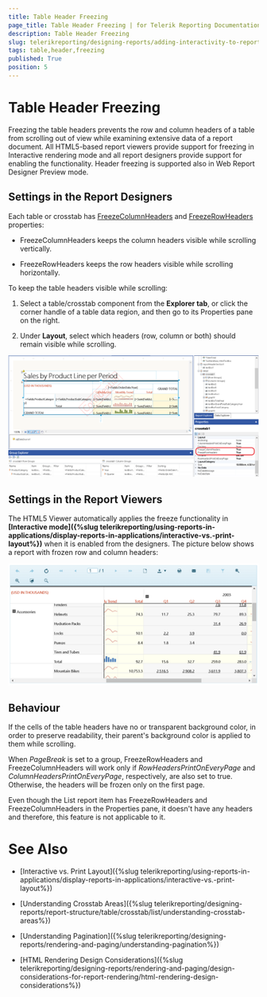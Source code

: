 ```yaml
---
title: Table Header Freezing
page_title: Table Header Freezing | for Telerik Reporting Documentation
description: Table Header Freezing
slug: telerikreporting/designing-reports/adding-interactivity-to-reports/table-header-freezing
tags: table,header,freezing
published: True
position: 5
---
```


# Table Header Freezing



Freezing the table headers prevents the row and column headers of a table from scrolling out of view while examining extensive data of a report document.
        All HTML5-based report viewers provide support for freezing in Interactive rendering mode and all report designers provide support for enabling the functionality.
        Header freezing is supported also in Web Report Designer Preview mode.
      

## Settings in the Report Designers

Each table or crosstab has [FreezeColumnHeaders](/reporting/api/Telerik.Reporting.Table#Telerik_Reporting_Table_FreezeColumnHeaders) and
          [FreezeRowHeaders](/reporting/api/Telerik.Reporting.Table#Telerik_Reporting_Table_FreezeRowHeaders) properties:
        

* FreezeColumnHeaders keeps the column headers visible while scrolling vertically.
            

* FreezeRowHeaders keeps the row headers visible while scrolling horizontally.
            

To keep the table headers visible while scrolling:
        

1. Select a table/crosstab component from the __Explorer tab__, or click the corner handle of a table data region, and then
              go to its Properties pane on the right.
            

1. Under __Layout__, select which headers (row, column or both) should remain visible while scrolling.
              
  ![Table Freeze Headers Designer](images/TableFreezeHeadersDesigner.png)

## Settings in the Report Viewers

The HTML5 Viewer automatically applies the freeze functionality in __[Interactive mode]({%slug telerikreporting/using-reports-in-applications/display-reports-in-applications/interactive-vs.-print-layout%})__          when it is enabled from the designers.
          The picture below shows a report with frozen row and column headers:
          
  ![Table Freeze Headers Viewer](images/TableFreezeHeadersViewer.png)

## Behaviour

If the cells of the table headers have no or transparent background color, in order to preserve readability, their parent's background color
          is applied to them while scrolling.
        

When *PageBreak* is set to a group, FreezeRowHeaders and FreezeColumnHeaders will work only if
          *RowHeadersPrintOnEveryPage* and *ColumnHeadersPrintOnEveryPage*, respectively, are also set to true.
          Otherwise, the headers will be frozen only on the first page.
        

Even though the List report item has FreezeRowHeaders and FreezeColumnHeaders in the Properties pane, it doesn't have any headers
          and therefore, this feature is not applicable to it.
        

# See Also


 * [Interactive vs. Print Layout]({%slug telerikreporting/using-reports-in-applications/display-reports-in-applications/interactive-vs.-print-layout%})

 * [Understanding Crosstab Areas]({%slug telerikreporting/designing-reports/report-structure/table/crosstab/list/understanding-crosstab-areas%})

 * [Understanding Pagination]({%slug telerikreporting/designing-reports/rendering-and-paging/understanding-pagination%})

 * [HTML Rendering Design Considerations]({%slug telerikreporting/designing-reports/rendering-and-paging/design-considerations-for-report-rendering/html-rendering-design-considerations%})
